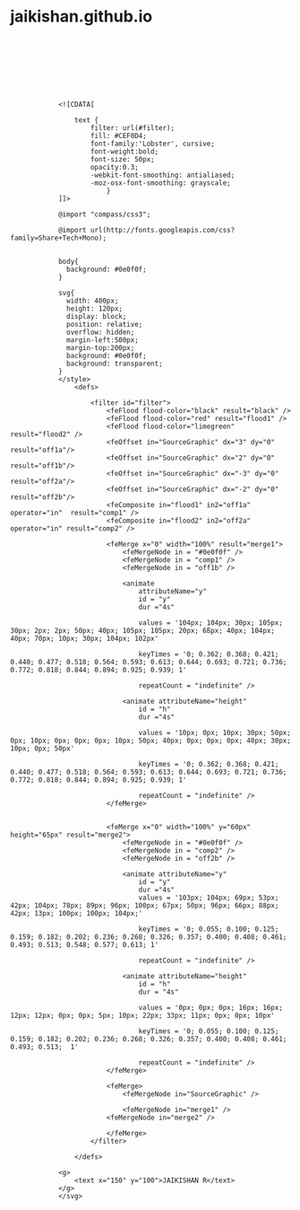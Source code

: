 # jaikishan.github.io


<svg version="1.1" id="Ebene_1" xmlns="http://www.w3.org/2000/svg" xmlns:xlink="http://www.w3.org/1999/xlink" 
					width="200px" height="100px" viewBox="0 0 600 100">
				<style type="text/css">

				<![CDATA[

					text {
						filter: url(#filter);
						fill: #CEF0D4;
						font-family:'Lobster', cursive;
						font-weight:bold;
						font-size: 50px;
						opacity:0.3;
						-webkit-font-smoothing: antialiased;
						-moz-osx-font-smoothing: grayscale;
							}
				]]>

				@import "compass/css3";

				@import url(http://fonts.googleapis.com/css?family=Share+Tech+Mono);


				body{
				  background: #0e0f0f;
				}

				svg{
				  width: 400px;
				  height: 120px;
				  display: block;
				  position: relative;
				  overflow: hidden; 
				  margin-left:500px;
				  margin-top:200px;
				  background: #0e0f0f;
				  background: transparent;
				}
				</style>
					<defs>

						<filter id="filter">
							<feFlood flood-color="black" result="black" />
							<feFlood flood-color="red" result="flood1" />
							<feFlood flood-color="limegreen" result="flood2" />
							<feOffset in="SourceGraphic" dx="3" dy="0" result="off1a"/>
							<feOffset in="SourceGraphic" dx="2" dy="0" result="off1b"/>
							<feOffset in="SourceGraphic" dx="-3" dy="0" result="off2a"/>
							<feOffset in="SourceGraphic" dx="-2" dy="0" result="off2b"/>
							<feComposite in="flood1" in2="off1a" operator="in"  result="comp1" />
							<feComposite in="flood2" in2="off2a" operator="in" result="comp2" />

							<feMerge x="0" width="100%" result="merge1">
								<feMergeNode in = "#0e0f0f" />
								<feMergeNode in = "comp1" />
								<feMergeNode in = "off1b" />

								<animate 
									attributeName="y" 
									id = "y"
									dur ="4s"
									
									values = '104px; 104px; 30px; 105px; 30px; 2px; 2px; 50px; 40px; 105px; 105px; 20px; 6ßpx; 40px; 104px; 40px; 70px; 10px; 30px; 104px; 102px'

									keyTimes = '0; 0.362; 0.368; 0.421; 0.440; 0.477; 0.518; 0.564; 0.593; 0.613; 0.644; 0.693; 0.721; 0.736; 0.772; 0.818; 0.844; 0.894; 0.925; 0.939; 1'

									repeatCount = "indefinite" />
				 
								<animate attributeName="height" 
									id = "h" 
									dur ="4s"
									
									values = '10px; 0px; 10px; 30px; 50px; 0px; 10px; 0px; 0px; 0px; 10px; 50px; 40px; 0px; 0px; 0px; 40px; 30px; 10px; 0px; 50px'

									keyTimes = '0; 0.362; 0.368; 0.421; 0.440; 0.477; 0.518; 0.564; 0.593; 0.613; 0.644; 0.693; 0.721; 0.736; 0.772; 0.818; 0.844; 0.894; 0.925; 0.939; 1'

									repeatCount = "indefinite" />
							</feMerge>
							

							<feMerge x="0" width="100%" y="60px" height="65px" result="merge2">
								<feMergeNode in = "#0e0f0f" />
								<feMergeNode in = "comp2" />
								<feMergeNode in = "off2b" />

								<animate attributeName="y" 
									id = "y"
									dur ="4s"
									values = '103px; 104px; 69px; 53px; 42px; 104px; 78px; 89px; 96px; 100px; 67px; 50px; 96px; 66px; 88px; 42px; 13px; 100px; 100px; 104px;' 

									keyTimes = '0; 0.055; 0.100; 0.125; 0.159; 0.182; 0.202; 0.236; 0.268; 0.326; 0.357; 0.400; 0.408; 0.461; 0.493; 0.513; 0.548; 0.577; 0.613; 1'

									repeatCount = "indefinite" />
				 
								<animate attributeName="height" 
									id = "h"
									dur = "4s"
									
									values = '0px; 0px; 0px; 16px; 16px; 12px; 12px; 0px; 0px; 5px; 10px; 22px; 33px; 11px; 0px; 0px; 10px'

									keyTimes = '0; 0.055; 0.100; 0.125; 0.159; 0.182; 0.202; 0.236; 0.268; 0.326; 0.357; 0.400; 0.408; 0.461; 0.493; 0.513;  1'
									 
									repeatCount = "indefinite" />
							</feMerge>
							
							<feMerge>
								<feMergeNode in="SourceGraphic" />	

								<feMergeNode in="merge1" /> 
							<feMergeNode in="merge2" />

							</feMerge>
						</filter>

					</defs>

				<g>
					<text x="150" y="100">JAIKISHAN R</text>
				</g>
				</svg>
